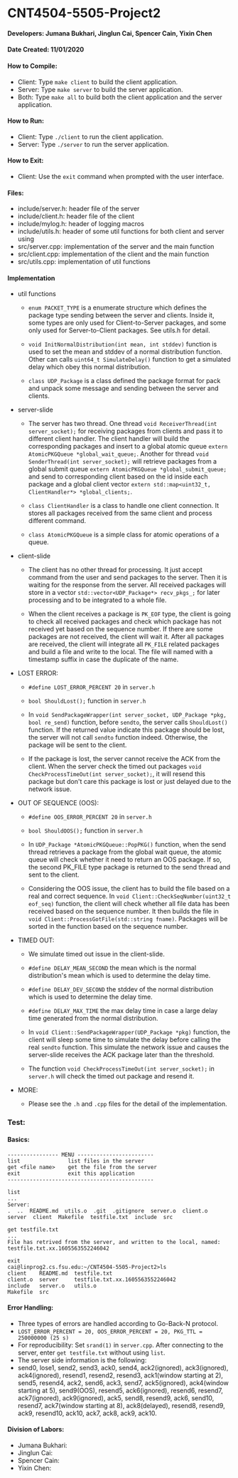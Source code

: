 # CNT4504-5505-Project2

#### Developers: Jumana Bukhari, Jinglun Cai, Spencer Cain, Yixin Chen

#### Date Created: 11/01/2020

#### How to Compile:
- Client: Type `make client` to build the client application.
- Server: Type `make server` to build the server application.
- Both: Type `make all` to build both the client application and the server application.


#### How to Run:
- Client: Type `./client` to run the client application.
- Server: Type `./server` to run the server application.


#### How to Exit:
- Client: Use the `exit` command when prompted with the user interface.


#### Files:
- include/server.h: header file of the server
- include/client.h: header file of the client
- include/mylog.h: header of logging macros
- include/utils.h: header of some util functions for both client and server using
- src/server.cpp: implementation of the server and the main function
- src/client.cpp: implementation of the client and the main function
- src/utils.cpp: implementation of util functions


#### Implementation
- util functions
    - `enum PACKET_TYPE` is a enumerate structure which defines the package type sending between the server and clients. Inside it, some types are only used for Client-to-Server packages, and some only used for Server-to-Client packages. See utils.h for detail.

    - `void InitNormalDistribution(int mean, int stddev)` function is used to set the mean and stddev of a normal distribution function. Other can calls `uint64_t SimulateDelay()` function to get a simulated delay which obey this normal distribution.

    - `class UDP_Package` is a class defined the package format for pack and unpack some message and sending between the server and clients.

- server-slide
    - The server has two thread. One thread `void ReceiverThread(int server_socket);` for receiving packages from clients and pass it to different client handler. The client handler will build the corresponding packages and insert to a global atomic queue `extern AtomicPKGQueue *global_wait_queue;`. Another for thread `void SenderThread(int server_socket);` will retrieve packages from a global submit queue `extern AtomicPKGQueue *global_submit_queue;` and send to corresponding client based on the id inside each package and a global client vector `extern std::map<uint32_t, ClientHandler*> *global_clients;`.

    - `class ClientHandler` is a class to handle one client connection. It stores all packages received from the same client and process different command.

    - `class AtomicPKGQueue` is a simple class for atomic operations of a queue.

- client-slide
    - The client has no other thread for processing. It just accept command from the user and send packages to the server. Then it is waiting for the response from the server. All received packages will store in a vector `std::vector<UDP_Package*> recv_pkgs_;` for later processing and to be integrated to a whole file.

    - When the client receives a package is `PK_EOF` type, the client is going to check all received packages and check which package has not received yet based on the sequence number. If there are some packages are not received, the client will wait it. After all packages are received, the client will integrate all `PK_FILE` related packages and build a file and write to the local. The file will named with a timestamp suffix in case the duplicate of the name.

- LOST ERROR:
    - `#define LOST_ERROR_PERCENT 20` in `server.h`

    - `bool ShouldLost();` function in `server.h`

    - In `void SendPackageWrapper(int server_socket, UDP_Package *pkg, bool re_send)` function, before `sendto`, the server calls `ShouldLost()` function. If the returned value indicate this package should be lost, the server will not call `sendto` function indeed. Otherwise, the package will be sent to the client.

    - If the package is lost, the server cannot receive the ACK from the client. When the server check the timed out packages `void CheckProcessTimeOut(int server_socket);`, it will resend this package but don't care this package is lost or just delayed due to the network issue.

- OUT OF SEQUENCE (OOS):
    - `#define OOS_ERROR_PERCENT 20` in `server.h`

    - `bool ShouldOOS();` function in `server.h`

    - In `UDP_Package *AtomicPKGQueue::PopPKG()` function, when the send thread retrieves a package from the global wait queue, the atomic queue will check whether it need to return an OOS package. If so, the second PK_FILE type package is returned to the send thread and sent to the client.

    - Considering the OOS issue, the client has to build the file based on a real and correct sequence. In `void Client::CheckSeqNumber(uint32_t eof_seq)` function, the client will check whether all file data has been received based on the sequence number. It then  builds the file in `void Client::ProcessGotFile(std::string fname)`. Packages will be sorted in the function based on the sequence number.

- TIMED OUT:
    - We simulate timed out issue in the client-slide.

    - `#define DELAY_MEAN_SECOND` the mean which is the normal distribution's mean which is used to determine the delay time.

    - `#define DELAY_DEV_SECOND` the stddev of the normal distribution which is used to determine the delay time.

    - `#define DELAY_MAX_TIME` the max delay time in case a large delay time generated from the normal distribution.

    - In `void Client::SendPackageWrapper(UDP_Package *pkg)` function, the client will sleep some time to simulate the delay before calling the real `sendto` function. This simulate the network issue and causes the server-slide receives the ACK package later than the threshold.

    - The function `void CheckProcessTimeOut(int server_socket);` in `server.h` will check the timed out package and resend it.

- MORE:
    - Please see the `.h` and `.cpp` files for the detail of the implementation.


### Test:
#### Basics:

```
---------------- MENU ------------------------
list               list files in the server
get <file name>    get the file from the server
exit               exit this application
----------------------------------------------
```

```
list
...
Server:
.  ..  README.md  utils.o  .git  .gitignore  server.o  client.o  server  client  Makefile  testfile.txt  include  src  
```
```
get testfile.txt
...
File has retrived from the server, and written to the local, named: testfile.txt.xx.1605563552246042
```
```
exit
cai@linprog2.cs.fsu.edu:~/CNT4504-5505-Project2>ls
client    README.md  testfile.txt
client.o  server     testfile.txt.xx.1605563552246042
include   server.o   utils.o
Makefile  src
```

#### Error Handling:
- Three types of errors are handled according to Go-Back-N protocol.
- `LOST_ERROR_PERCENT = 20, OOS_ERROR_PERCENT = 20, PKG_TTL = 250000000 (25 s)`
- For reproducibility: Set `srand(1)` in `server.cpp`.
  After connecting to the server, enter `get testfile.txt` without using `list`.
- The server side information is the following:
- send0, lose1, send2, send3, ack0, send4, ack2(ignored), ack3(ignored), ack4(ignored), resend1, resend2, resend3, ack1(window starting at 2), send5, resend4, ack2,
send6, ack3, send7, ack5(ignored), ack4(window starting at 5), send9(OOS),
resend5, ack6(ignored), resend6, resend7, ack7(ignored), ack9(ignored), ack5, send8, resend9, ack6, send10, resend7, ack7(window starting at 8), ack8(delayed),
resend8, resend9, ack9, resend10, ack10, ack7, ack8, ack9, ack10.


#### Division of Labors:
- Jumana Bukhari:
- Jinglun Cai:
- Spencer Cain:
- Yixin Chen:
